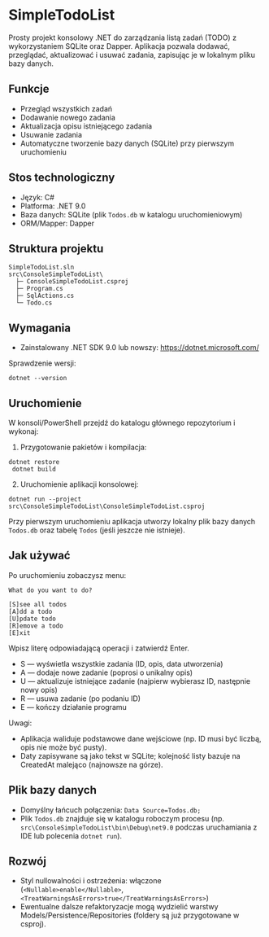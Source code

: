 ﻿# SimpleTodoList

Prosty projekt konsolowy .NET do zarządzania listą zadań (TODO) z wykorzystaniem SQLite oraz Dapper. Aplikacja pozwala dodawać, przeglądać, aktualizować i usuwać zadania, zapisując je w lokalnym pliku bazy danych.

## Funkcje
- Przegląd wszystkich zadań
- Dodawanie nowego zadania
- Aktualizacja opisu istniejącego zadania
- Usuwanie zadania
- Automatyczne tworzenie bazy danych (SQLite) przy pierwszym uruchomieniu

## Stos technologiczny
- Język: C#
- Platforma: .NET 9.0
- Baza danych: SQLite (plik `Todos.db` w katalogu uruchomieniowym)
- ORM/Mapper: Dapper

## Struktura projektu
```
SimpleTodoList.sln
src\ConsoleSimpleTodoList\
  ├─ ConsoleSimpleTodoList.csproj
  ├─ Program.cs
  ├─ SqlActions.cs
  └─ Todo.cs
```

## Wymagania
- Zainstalowany .NET SDK 9.0 lub nowszy: https://dotnet.microsoft.com/

Sprawdzenie wersji:
```
dotnet --version
```

## Uruchomienie
W konsoli/PowerShell przejdź do katalogu głównego repozytorium i wykonaj:

1) Przygotowanie pakietów i kompilacja:
```
dotnet restore
 dotnet build
```

2) Uruchomienie aplikacji konsolowej:
```
dotnet run --project src\ConsoleSimpleTodoList\ConsoleSimpleTodoList.csproj
```

Przy pierwszym uruchomieniu aplikacja utworzy lokalny plik bazy danych `Todos.db` oraz tabelę `Todos` (jeśli jeszcze nie istnieje).

## Jak używać
Po uruchomieniu zobaczysz menu:
```
What do you want to do?

[S]see all todos
[A]dd a todo
[U]pdate todo
[R]emove a todo
[E]xit
```
Wpisz literę odpowiadającą operacji i zatwierdź Enter.

- S — wyświetla wszystkie zadania (ID, opis, data utworzenia)
- A — dodaje nowe zadanie (poprosi o unikalny opis)
- U — aktualizuje istniejące zadanie (najpierw wybierasz ID, następnie nowy opis)
- R — usuwa zadanie (po podaniu ID)
- E — kończy działanie programu

Uwagi:
- Aplikacja waliduje podstawowe dane wejściowe (np. ID musi być liczbą, opis nie może być pusty).
- Daty zapisywane są jako tekst w SQLite; kolejność listy bazuje na CreatedAt malejąco (najnowsze na górze).

## Plik bazy danych
- Domyślny łańcuch połączenia: `Data Source=Todos.db;`
- Plik `Todos.db` znajduje się w katalogu roboczym procesu (np. `src\ConsoleSimpleTodoList\bin\Debug\net9.0` podczas uruchamiania z IDE lub polecenia `dotnet run`).

## Rozwój
- Styl nullowalności i ostrzeżenia: włączone (`<Nullable>enable</Nullable>`, `<TreatWarningsAsErrors>true</TreatWarningsAsErrors>`)
- Ewentualne dalsze refaktoryzacje mogą wydzielić warstwy Models/Persistence/Repositories (foldery są już przygotowane w csproj).
